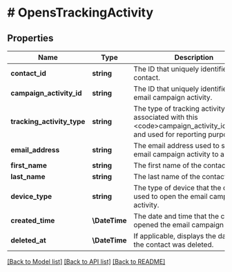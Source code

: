 # # OpensTrackingActivity

## Properties

Name | Type | Description | Notes
------------ | ------------- | ------------- | -------------
**contact_id** | **string** | The ID that uniquely identifies a contact. |
**campaign_activity_id** | **string** | The ID that uniquely identifies an email campaign activity. |
**tracking_activity_type** | **string** | The type of tracking activity that is associated with this &lt;code&gt;campaign_activity_id&lt;/code&gt; and used for reporting purposes. |
**email_address** | **string** | The email address used to send the email campaign activity to a contact. |
**first_name** | **string** | The first name of the contact. | [optional]
**last_name** | **string** | The last name of the contact. | [optional]
**device_type** | **string** | The type of device that the contact used to open the email campaign activity. | [optional]
**created_time** | **\DateTime** | The date and time that the contact opened the email campaign activity. |
**deleted_at** | **\DateTime** | If applicable, displays the date that the contact was deleted. | [optional]

[[Back to Model list]](../../README.md#models) [[Back to API list]](../../README.md#endpoints) [[Back to README]](../../README.md)
